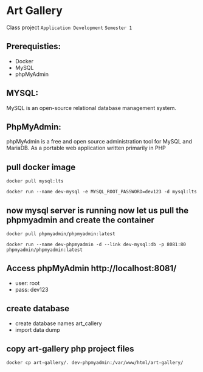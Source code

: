 # Art Gallery
Class project `Application Development` `Semester 1`

## Prerequisties:
- Docker 
- MySQL 
- phpMyAdmin

## MYSQL:
MySQL is an open-source relational database management system. 

## PhpMyAdmin:
phpMyAdmin is a free and open source administration tool for MySQL and MariaDB. 
As a portable web application written primarily in PHP

## pull docker image 

```
docker pull mysql:lts
```
```
docker run --name dev-mysql -e MYSQL_ROOT_PASSWORD=dev123 -d mysql:lts
```
## now mysql server is running now let us pull the phpmyadmin and create the container

```
docker pull phpmyadmin/phpmyadmin:latest
```
```
docker run --name dev-phpmyadmin -d --link dev-mysql:db -p 8081:80 phpmyadmin/phpmyadmin:latest
```

## Access phpMyAdmin http://localhost:8081/

- user: root
- pass: dev123

## create database
- create database names art_callery
- import data dump

## copy art-gallery php project files

```
docker cp art-gallery/. dev-phpmyadmin:/var/www/html/art-gallery/
```
